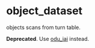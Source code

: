 # object_dataset
objects scans from turn table. 

**Deprecated**.  Use [odu_iai](https://github.com/bbferka/odu_iai) instead.

